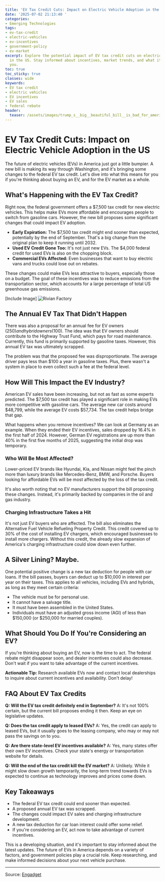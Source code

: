 ```yaml
---
title: 'EV Tax Credit Cuts: Impact on Electric Vehicle Adoption in the US'
date: '2025-07-02 21:13:40 '
categories:
- Emerging Technologies
tags:
- ev-tax-credit
- electric-vehicles
- ev-incentives
- government-policy
- ev-market
excerpt: Explore the potential impact of EV tax credit cuts on electric vehicle adoption
  in the US. Stay informed about incentives, market trends, and what it means for
  you.
toc: true
toc_sticky: true
classes: wide
keywords:
- EV tax credit
- electric vehicles
- EV incentives
- EV sales
- federal rebate
header:
  teaser: /assets/images/trump_s__big__beautiful_bill__is_bad_for_american__20250702211338.jpg
---
```


# EV Tax Credit Cuts: Impact on Electric Vehicle Adoption in the US

The future of electric vehicles (EVs) in America just got a little bumpier. A new bill is making its way through Washington, and it's bringing some changes to the federal EV tax credit. Let's dive into what this means for you if you're thinking about buying an EV, and for the EV market as a whole.

## What's Happening with the EV Tax Credit?

Right now, the federal government offers a $7,500 tax credit for new electric vehicles. This helps make EVs more affordable and encourages people to switch from gasoline cars. However, the new bill proposes some significant changes that could impact EV adoption.

*   **Early Expiration:** The $7,500 tax credit might end sooner than expected, potentially by the end of September. That's a big change from the original plan to keep it running until 2032.
*   **Used EV Credit Gone Too:** It's not just new EVs. The $4,000 federal credit for used EVs is also on the chopping block.
*   **Commercial EVs Affected:** Even businesses that want to buy electric vans and trucks could lose out on rebates.

These changes could make EVs less attractive to buyers, especially those on a budget. The goal of these incentives was to reduce emissions from the transportation sector, which accounts for a large percentage of total US greenhouse gas emissions.

[Include Image]
![Rivian Factory](https://o.aolcdn.com/images/dims?image_uri=https%3A%2F%2Fs.yimg.com%2Fos%2Fcreatr-uploaded-images%2F2025-07%2Fd4b00e20-5785-11f0-bf65-024c57ceee63&resize=1400%2C787&client=19f2b5e49a271b2bde77&signature=fbbede7e85c6ab3cf267ebc04b1b22b81ca90866)

## The Annual EV Tax That Didn't Happen

There was also a proposal for an annual fee for EV owners ($250) and hybrid owners ($100). The idea was that EV owners should contribute to the Highway Trust Fund, which pays for road maintenance. Currently, this fund is primarily supported by gasoline taxes. However, this annual EV tax was ultimately scrapped.

The problem was that the proposed fee was disproportionate. The average driver pays less than $100 a year in gasoline taxes. Plus, there wasn't a system in place to even collect such a fee at the federal level.

## How Will This Impact the EV Industry?

American EV sales have been increasing, but not as fast as some experts predicted. The $7,500 tax credit has played a significant role in making EVs more competitive with gasoline cars. The average new car costs around $48,799, while the average EV costs $57,734. The tax credit helps bridge that gap.

What happens when you remove incentives? We can look at Germany as an example. When they ended their EV incentives, sales dropped by 16.4% in the first half of 2024. However, German EV registrations are up more than 40% in the first five months of 2025, suggesting the initial drop was temporary.

### Who Will Be Most Affected?

Lower-priced EV brands like Hyundai, Kia, and Nissan might feel the pinch more than luxury brands like Mercedes-Benz, BMW, and Porsche. Buyers looking for affordable EVs will be most affected by the loss of the tax credit.

It's also worth noting that no EV manufacturers support the bill proposing these changes. Instead, it's primarily backed by companies in the oil and gas industry.

### Charging Infrastructure Takes a Hit

It's not just EV buyers who are affected. The bill also eliminates the Alternative Fuel Vehicle Refueling Property Credit. This credit covered up to 30% of the cost of installing EV chargers, which encouraged businesses to install more chargers. Without this credit, the already slow expansion of America's charging infrastructure could slow down even further.

## A Silver Lining? Maybe.

One potential positive change is a new tax deduction for people with car loans. If the bill passes, buyers can deduct up to $10,000 in interest per year on their taxes. This applies to all vehicles, including EVs and hybrids, as long as they meet certain criteria:

*   The vehicle must be for personal use.
*   It cannot have a salvage title.
*   It must have been assembled in the United States.
*   Individuals must have an adjusted gross income (AGI) of less than $150,000 (or $250,000 for married couples).

## What Should You Do If You're Considering an EV?

If you're thinking about buying an EV, now is the time to act. The federal rebate might disappear soon, and dealer incentives could also decrease. Don't wait if you want to take advantage of the current incentives.

**Actionable Tip:** Research available EVs now and contact local dealerships to inquire about current incentives and availability. Don't delay!

## FAQ About EV Tax Credits

**Q: Will the EV tax credit definitely end in September?**
A: It's not 100% certain, but the current bill proposes ending it then. Keep an eye on legislative updates.

**Q: Does the tax credit apply to leased EVs?**
A: Yes, the credit can apply to leased EVs, but it usually goes to the leasing company, who may or may not pass the savings on to you.

**Q: Are there state-level EV incentives available?**
A: Yes, many states offer their own EV incentives. Check your state's energy or transportation website for details.

**Q: Will the end of the tax credit kill the EV market?**
A: Unlikely. While it might slow down growth temporarily, the long-term trend towards EVs is expected to continue as technology improves and prices come down.

## Key Takeaways

*   The federal EV tax credit could end sooner than expected.
*   A proposed annual EV tax was scrapped.
*   The changes could impact EV sales and charging infrastructure development.
*   A new tax deduction for car loan interest could offer some relief.
*   If you're considering an EV, act now to take advantage of current incentives.

This is a developing situation, and it's important to stay informed about the latest updates. The future of EVs in America depends on a variety of factors, and government policies play a crucial role. Keep researching, and make informed decisions about your next vehicle purchase.

---

Source: [Engadget](https://www.engadget.com/transportation/evs/trumps-big-beautiful-bill-is-bad-for-american-evs-but-it-could-have-been-worse-210155196.html?src=rss)